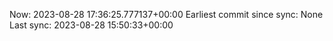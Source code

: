Now: 2023-08-28 17:36:25.777137+00:00 Earliest commit since sync: None Last sync: 2023-08-28 15:50:33+00:00
